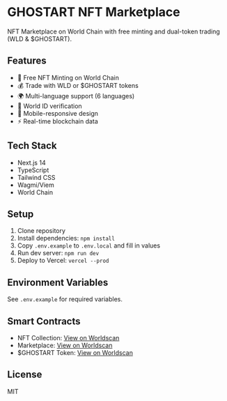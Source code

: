 # GHOSTART NFT Marketplace

NFT Marketplace on World Chain with free minting and dual-token trading (WLD & $GHOSTART).

## Features

- 🎨 Free NFT Minting on World Chain
- 💰 Trade with WLD or $GHOSTART tokens
- 🌍 Multi-language support (6 languages)
- 🔐 World ID verification
- 📱 Mobile-responsive design
- ⚡ Real-time blockchain data

## Tech Stack

- Next.js 14
- TypeScript
- Tailwind CSS
- Wagmi/Viem
- World Chain

## Setup

1. Clone repository
2. Install dependencies: `npm install`
3. Copy `.env.example` to `.env.local` and fill in values
4. Run dev server: `npm run dev`
5. Deploy to Vercel: `vercel --prod`

## Environment Variables

See `.env.example` for required variables.

## Smart Contracts

- NFT Collection: [View on Worldscan](https://worldscan.org/address/0x742d35Cc6634C0532925a3b844Bc9e7595f0bEb0)
- Marketplace: [View on Worldscan](https://worldscan.org/address/0x8f3Cf7ad23Cd3CaDbD9735AFf958023239c6A063)
- $GHOSTART Token: [View on Worldscan](https://worldscan.org/token/0x4df029e25EA0043fCBfb7A7f15f2b25F62C9BDb990)

## License

MIT